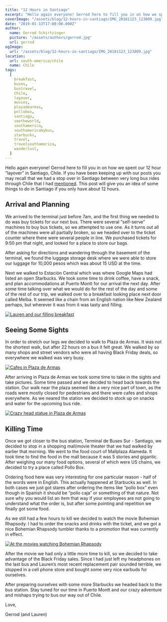 ```yaml
---
title: "12 Hours in Santiago"
excerpt: "Hello again everyone! Gerrod here to fill you in on how we spent our 12 hour “layover” in Santiago, Chile..."
coverImage: "/assets/blog/12-hours-in-santiago/IMG_20181123_123809.jpg"
date: "2019-01-13T17:00:00.000Z"
author:
  name: Gerrod Schirtzinger
  picture: "/assets/authors/gerrod.jpg"
  url: gerrod
ogImage:
  url: "/assets/blog/12-hours-in-santiago/IMG_20181123_123809.jpg"
location:
  url: south-america/chile
  name: Chile
tags:
  [
    breakfast,
    buses,
    bustravel,
    Chile,
    layover,
    movies,
    plazadearmas,
    pollobox,
    santiago,
    seetheworld,
    southamerica,
    southamericabybus,
    starbucks,
    travel,
    travelsouthamerica,
    wanderlust,
  ]
---
```


Hello again everyone! Gerrod here to fill you in on how we spent our 12 hour “layover” in Santiago, Chile. If you have been keeping up with our posts you may recall that we had a stop over in Santiago between very long bus rides through Chile that I had [mentioned](/posts/long-but-reliable-buses-of-chile). This post will give you an idea of some things to do in Santiago if you only have about 12 hours.

## Arrival and Planning

We arrived to the terminal just before 7am, and the first thing we needed to do was buy tickets for our next bus. There were several “self-serve” machines to buy bus tickets, so we attempted to use one. As it turns out all of the machines were all partially broken, so we headed over to the ticket counter where there were several people in line. We purchased tickets for 9:50 pm that night, and looked for a place to store our bags.

After asking for directions and wandering through the basement of the terminal, we found the luggage storage desk where we were able to store our luggage for 10,000 pesos which was about 15 USD at the time.

Next we walked to Estación Central which was where Google Maps had listed an open Starbucks. We took some time to drink coffee, have a snack, and plan accommodations at Puerto Montt for our arrival the next day. After some time talking over what we would do for the rest of the day and some of the rest of our trip, we walked over to a breakfast looking place next door called Melba. It seemed like a chain from an English nation like New Zealand perhaps, but wherever it was from it was tasty and filling.

[![Lauren and our filling breakfast](/assets/blog/12-hours-in-santiago/IMG_20181123_103722.jpg "Lauren and our filling breakfast")](/assets/blog/12-hours-in-santiago/IMG_20181123_103722.jpg)

## Seeing Some Sights

In order to stretch our legs we decided to walk to Plaza de Armas. It was not the shortest walk, but after 22 hours on a bus it felt great. We walked by so many shops and street vendors who were all having Black Friday deals, so everywhere we walked was very busy.

[![Cafes in Plaza de Armas](/assets/blog/12-hours-in-santiago/IMG_20181123_120642.jpg "Cafes in Plaza de Armas")](/assets/blog/12-hours-in-santiago/IMG_20181123_120642.jpg)

After arriving in Plaza de Armas we took some time to take in the sights and take pictures. Some time passed and we decided to head back towards the station. Our walk near the plaza seemed like a very nice part of town, as the roads were mostly closed for pedestrians and there were cafes and shops everywhere. As we neared the station we decided to stock up on snacks and water for the upcoming bus ride.

[![Crazy head statue in Plaza de Armas](/assets/blog/12-hours-in-santiago/IMG_20181123_120645.jpg "Crazy head statue in Plaza de Armas")](/assets/blog/12-hours-in-santiago/IMG_20181123_120645.jpg)

## Killing Time

Once we got closer to the bus station, Terminal de Buses Sur - Santiago, we decided to stop in a shopping mall/movie theater that we had walked by earlier that morning. We went to the food court of Mallplaza Alameda. It took time to find the food in the mall because it was 5 stories and gigantic. After weighing our many food options, several of which were US chains, we decided to try a place called Pollo Box.

Ordering food here was very interesting for one particular reason - half of the words were in English. This actually happened at Starbucks as well. In both cases we just got stares after ordering the items like “pollo box” even though in Spanish it should be “pollo caja” or something of that nature. Not sure why you would list an item that way if your employees are not going to understand what the order is, but after some pointing and repetition we finally got some food.

As we still had a few hours to kill we decided to watch the movie Bohemian Rhapsody. I had to order the snacks and drinks with the ticket, and we got a nice Bohemian Rhapsody tumbler thanks to a promotion that was currently in effect.

[![At the movies watching Bohemian Rhapsody](/assets/blog/12-hours-in-santiago/Snapchat-1157966508.jpg "At the movies watching Bohemian Rhapsody")](/assets/blog/12-hours-in-santiago/Snapchat-1157966508.jpg)

After the movie we had only a little more time to kill, so we decided to take advantage of the Black Friday sales. Since I had just left my headphones on the last bus and Lauren’s most recent replacement pair sounded terrible, we stopped in a cell phone store and bought some very nice earbuds for ourselves.

After preparing ourselves with some more Starbucks we headed back to the bus station. Stay tuned for our time in Puerto Montt and our crazy adventure and mishaps trying to bus our way out of Chile.

Love,

Gerrod (and Lauren)
